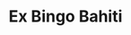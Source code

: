 ---
title: "Ex Bingo Bahiti"
url: /santa-cruz-de-la-sierra/ex-bingo-bahiti/
shop: corredor de apuestas
---